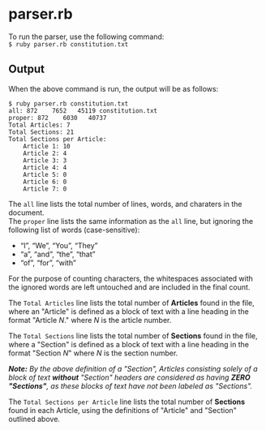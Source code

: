 # parser.rb
To run the parser, use the following command:  
`$ ruby parser.rb constitution.txt`
## Output
When the above command is run, the output will be as follows:
```
$ ruby parser.rb constitution.txt
all: 872    7652   45119 constitution.txt
proper: 872    6030   40737
Total Articles: 7
Total Sections: 21
Total Sections per Article:
    Article 1: 10
    Article 2: 4
    Article 3: 3
    Article 4: 4
    Article 5: 0
    Article 6: 0
    Article 7: 0
```
The `all` line lists the total number of lines, words, and charaters in the document.  
The `proper` line lists the same information as the `all` line, but ignoring the following list of words (case-sensitive):
- “I”, “We”, “You”, “They”
- “a”, “and”, “the”, “that”
- “of”, “for”, “with”

For the purpose of counting characters, the whitespaces associated with the ignored words are left untouched and are included in the final count.

The `Total Articles` line lists the total number of **Articles** found in the file, where an "Article" is defined as a block of text with a line heading in the format "Article *N*." where *N* is the article number.

The `Total Sections` line lists the total number of **Sections** found in the file, where a "Section" is defined as a block of text with a line heading in the format "Section *N*" where *N* is the section number.


_**Note:** By the above definition of a "Section", Articles consisting solely of a block of text **without** "Section" headers are considered as having **ZERO "Sections"**, as these blocks of text have not been labeled as "Sections"._

The `Total Sections per Article` line lists the total number of **Sections** found in each Article, using the definitions of "Article" and "Section" outlined above.
